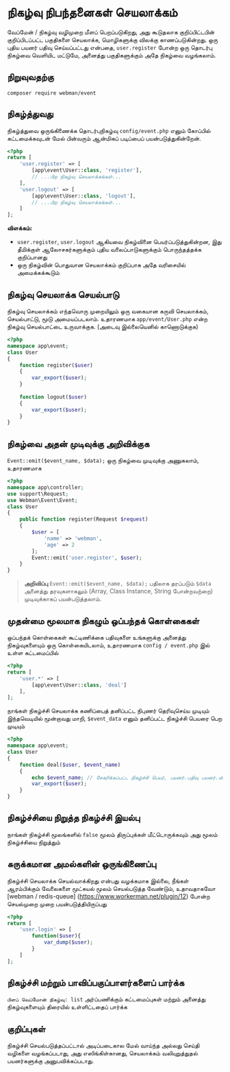 # நிகழ்வு நிபந்தனைகள் செயலாக்கம்

வேப்மேன் / நிகழ்வு வழிமுறை மீளப் பெறப்படுகிறது, அது கூடுதலாக குறிப்பிட்டபின் குறிப்பிடப்பட்ட பகுதிகளை செயலாக்க, மொழிகளுக்கு விலக்கு காணப்படுகின்றது. ஒரு புதிய பயனர் பதிவு செய்யப்பட்டது என்பதை, `user.register` போன்ற ஒரு தொடர்பு நிகழ்வை வெளியிட மட்டுமே, அனைத்து பகுதிகளுக்கும் அதே நிகழ்வை வழங்கலாம்.

## நிறுவுவதற்கு
`composer require webman/event`

## நிகழ்த்துவது
நிகழ்த்துவை ஒருங்கிணைக்க தொடர்புநிகழ்வு `config/event.php` எனும் கோப்பில் கட்டமைக்கவுடன் மேல் பின்வரும் ஆன்மிகப் படிப்பைப் பயன்படுத்துகின்றேன்.
```php
<?php
return [
    'user.register' => [
        [app\event\User::class, 'register'],
        // ...பிற நிகழ்வு செயலாக்கங்கள்...
    ],
    'user.logout' => [
        [app\event\User::class, 'logout'],
        // ...பிற நிகழ்வு செயலாக்கங்கள்...
    ]
];
```
**விளக்கம்:**
- `user.register`, `user.logout` ஆகியவை நிகழ்வினை பெயர்ப்படுத்துகின்றன, இது தீமிக்குள் ஆலோசகர்களுக்கும் புதிய வலைப்பாடுகளுக்கும் பொருந்தத்தக்க குறிப்பானது
- ஒரு நிகழ்வின் பொதுவான செயலாக்கம் குறிப்பாக அதே வரிசையில் அமைக்கக்கூடும்

## நிகழ்வு செயலாக்க செயல்பாடு
நிகழ்வு செயலாக்கம் எந்தவொரு முறையிலும் ஒரு வகையான கருவி செயலாக்கம், செயல்பாட்டு, மூடு அமையப்படலாம்.
உதாரணமாக `app/event/User.php` என்ற நிகழ்வு செயல்பாட்டை உருவாக்குக. (அடைவு இல்லையெனில் காணொடுக்குக)
```php
<?php
namespace app\event;
class User
{
    function register($user)
    {
        var_export($user);
    }
 
    function logout($user)
    {
        var_export($user);
    }
}
```

## நிகழ்வை அதன் முடிவுக்கு அறிவிக்குக
`Event::emit($event_name, $data);` ஒரு நிகழ்வை முடிவுக்கு அணுகலாம், உதாரணமாக
```php
<?php
namespace app\controller;
use support\Request;
use Webman\Event\Event;
class User
{
    public function register(Request $request)
    {
        $user = [
            'name' => 'webman',
            'age' => 2
        ];
        Event::emit('user.register', $user);
    }
}
```

> **அறிவிப்பு**
> `Event::emit($event_name, $data);` பதிலாக தரப்படும் `$data` அனைத்து தரவுகளாகலும் (Array, Class Instance, String போன்றவற்றை) முடிவுக்காகப் பயன்படுத்தலாம்.
## முதன்மை மூலமாக நிகழும் ஒப்பந்தக் கொள்கைகள்
ஒப்பந்தக் கொள்கைகள் கூட்டிணிக்கை பதிவுகளை உங்களுக்கு அனைத்து நிகழ்வுகளையும் ஒரு கொள்கையிடலாம், உதாரணமாக `config / event.php` இல் உள்ள கட்டமைப்பில்
```php
<?php
return [
    'user.*' => [
        [app\event\User::class, 'deal']
    ],
];
```
நாங்கள் நிகழ்ச்சி செயலாக்க கணிப்பைத் தனிப்பட்ட நிபுணர் தெரிவுசெய்ய முடியும் இந்தவெடியில் மூன்றாவது மாறி, `$event_data` எனும் தனிப்பட்ட நிகழ்ச்சி பெயரை பெற முடியும்
```php
<?php
namespace app\event;
class User
{
    function deal($user, $event_name)
    {
        echo $event_name; // சேகரிக்கப்பட்ட நிகழ்ச்சி பெயர், பயனர்.பதிவு பயனர்.விடுவி போன்றவை
        var_export($user);
    }
}
```

## நிகழ்ச்சியை நிறுத்த நிகழ்ச்சி இயல்பு
நாங்கள் நிகழ்ச்சி மூலங்களில் `false` மூலம் திருப்புக்கள் மீட்டொருக்கவும் அது மூலம் நிகழ்ச்சியை நிறுத்தும்

## சுருக்கமான அமல்களின் ஒருங்கிணைப்பு
நிகழ்ச்சி செயலாக்க செயல்வாக்கிறது என்பது வழக்கமாக இல்லை, நீங்கள் ஆரம்பிக்கும் வேலைகளை மூட்சுயல் மூலம் செயல்படுத்த வேண்டும், உதாவதாகவோ [webman / redis-queue] (https://www.workerman.net/plugin/12) போன்ற செயல்முறை முறை பயன்படுத்தியிருப்பது
```php
<?php
return [
    'user.login' => [
        function($user){
            var_dump($user);
        }
    ]
];
```

## நிகழ்ச்சி மற்றும் பாவிப்பகுப்பாளர்களைப் பார்க்க
`பிளப் வெப்மோன் நிகழ்வு: list` அர்ப்பணிக்கும் கட்டமைப்புகள் மற்றும் அனைத்து நிகழ்வுகளையும் திரையில் உள்ளிட்டதைப் பார்க்க

## குறிப்புகள்
நிகழ்ச்சி செயல்படுத்தப்பட்டால் அடிப்படைகால மேல் வாய்ந்த அல்லது செய்தி வழிகளை வழங்கப்படாது, அது எஸிங்கிள்கானது, செயலாக்கம் வலியுறுத்துதல் பயனர்களுக்கு அனுபவிக்கப்படாது.

